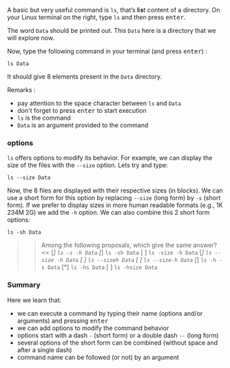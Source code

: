 
A basic but very useful command is `ls`, that’s **l**i**s**t content of a directory.
On your Linux terminal on the right, type `ls` and then press <kbd>enter</kbd>.

The word `Data` should be printed out.
This `Data` here is a directory that we will explore now.

Now, type the following command in your terminal (and press <kbd>enter</kbd>) :

`ls Data`

It should give 8 elements present in the `Data` directory.

Remarks : 
* pay attention to the space character between `ls` and `Data`
* don't forget to press <kbd>enter</kbd> to start execution
* `ls` is the command 
* `Data` is an argument provided to the command

### options

`ls` offers options to modify its behavior. 
For example, we can display the size of the files with the `--size` option. 
Lets try and type: 

`ls --size Data`

Now, the 8 files are displayed with their respective sizes (in blocks). 
We can use a short form for this option by replacing `--size` (long form) by `-s` (short form).
If we prefer to display sizes in more human readable formats (e.g., 1K 234M 2G) we add the `-h` option. 
We can also combine this 2 short form options:

`ls -sh Data`

>> Among the following proposals, which give the same answer? <<
[*] `ls -s -h Data`
[*] `ls -sh Data`
[ ] `ls -size -h Data`
[*] `ls --size -h Data`
[ ] `ls --sizeh Data`
[ ] `ls --size-h Data`
[*] `ls -h -s Data`
[*] `ls -hs Data`
[ ] `ls -hsize Data`


### Summary

Here we learn that:
- we can execute a command by typing their name (options and/or arguments) and pressing <kbd>enter</kbd>
- we can add options to modify the command behavior
- options start with a dash `-` (short form) or a double dash `--` (long form)
- several options of the short form can be combined (without space and after a single dash)
- command name can be followed (or not) by an argument

